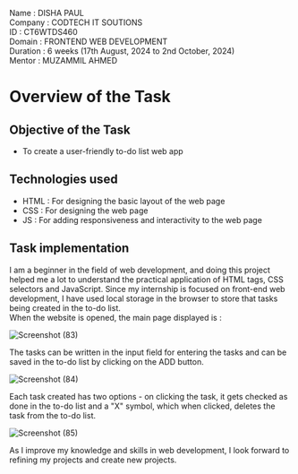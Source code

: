 Name : DISHA PAUL  
Company : CODTECH IT SOUTIONS  
ID : CT6WTDS460  
Domain : FRONTEND WEB DEVELOPMENT  
Duration : 6 weeks (17th August, 2024 to 2nd October, 2024)  
Mentor : MUZAMMIL AHMED  

# Overview of the Task  

## Objective of the Task
- To create a user-friendly to-do list web app

## Technologies used
- HTML : For designing the basic layout of the web page
- CSS : For designing the web page
- JS : For adding responsiveness and interactivity to the web page

## Task implementation
I am a beginner in the field of web development, and doing this project helped me a lot to understand the practical application of HTML tags, CSS selectors and JavaScript. Since my internship is focused on front-end web development, I have used local storage in the browser to store that tasks being created in the to-do list.  
When the website is opened, the main page displayed is : 

![Screenshot (83)](https://github.com/user-attachments/assets/c586d0f5-47a8-4ca8-90bc-b27905e6763b)

The tasks can be written in the input field for entering the tasks and can be saved in the to-do list by clicking on the ADD button.

![Screenshot (84)](https://github.com/user-attachments/assets/ef519b79-58a2-49d4-a0c0-166152559121)

Each task created has two options - on clicking the task, it gets checked as done in the to-do list and a "X" symbol, which when clicked, deletes the task from the to-do list.

![Screenshot (85)](https://github.com/user-attachments/assets/dbf515ff-2a19-4496-8cdb-9c3d6a14b047)

As I improve my knowledge and skills in web development, I look forward to refining my projects and create new projects.
